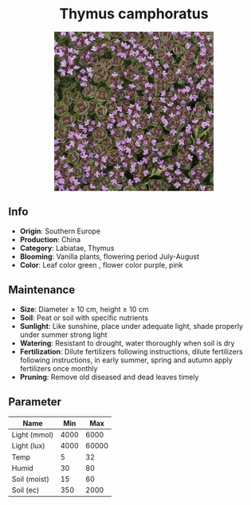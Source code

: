 <h1 align='center'>Thymus camphoratus</h1>
<p align="center">
    <img 
        align='center'
        width='320'
        src="../images/thymus camphoratus.png" 
        alt='Thymus camphoratus' />
</p>

## Info

 - **Origin**: Southern Europe
 - **Production**: China
 - **Category**: Labiatae, Thymus
 - **Blooming**: Vanilla plants, flowering period July-August
 - **Color**: Leaf color green , flower color purple, pink

## Maintenance

 - **Size**: Diameter ≥ 10 cm, height ≥ 10 cm
 - **Soil**: Peat or soil with specific nutrients
 - **Sunlight**: Like sunshine, place under adequate light, shade properly under summer strong light
 - **Watering**: Resistant to drought, water thoroughly when soil is dry
 - **Fertilization**: Dilute fertilizers following instructions, dilute fertilizers following instructions,  in early summer, spring and autumn apply fertilizers once monthly
 - **Pruning**: Remove old diseased and dead leaves timely

## Parameter

| Name         | Min  | Max   |
|--------------|------|-------|
| Light (mmol) | 4000 | 6000  |
| Light (lux)  | 4000 | 60000 |
| Temp         | 5    | 32    |
| Humid        | 30   | 80    |
| Soil (moist) | 15   | 60    |
| Soil (ec)    | 350  | 2000  |